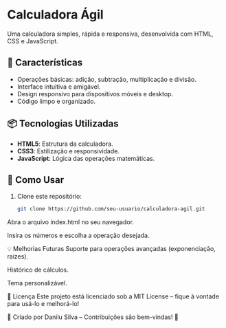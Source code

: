 # Calculadora Ágil

Uma calculadora simples, rápida e responsiva, desenvolvida com HTML, CSS e JavaScript. 

## 🚀 Características

- Operações básicas: adição, subtração, multiplicação e divisão.
- Interface intuitiva e amigável.
- Design responsivo para dispositivos móveis e desktop.
- Código limpo e organizado.

## 📦 Tecnologias Utilizadas

- **HTML5**: Estrutura da calculadora.
- **CSS3**: Estilização e responsividade.
- **JavaScript**: Lógica das operações matemáticas.

## 📌 Como Usar

1. Clone este repositório:
   ```bash
   git clone https://github.com/seu-usuario/calculadora-agil.git
Abra o arquivo index.html no seu navegador.

Insira os números e escolha a operação desejada.

💡 Melhorias Futuras
Suporte para operações avançadas (exponenciação, raízes).

Histórico de cálculos.

Tema personalizável.

📄 Licença
Este projeto está licenciado sob a MIT License – fique à vontade para usá-lo e melhorá-lo!

🔗 Criado por Danilu Silva – Contribuições são bem-vindas! 🚀
